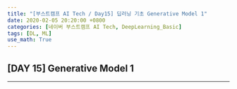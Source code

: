 ```yaml
---
title: "[부스트캠프 AI Tech / Day15] 딥러닝 기초 Generative Model 1"
date: 2020-02-05 20:20:00 +0800
categories: [네이버 부스트캠프 AI Tech, DeepLearning_Basic]
tags: [DL, ML]
use_math: True
---
```



## **[DAY 15] Generative Model 1**

---
